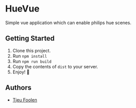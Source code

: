 # HueVue
Simple vue application which can enable philips hue scenes.

## Getting Started
1. Clone this project.
2. Run `npm install`
3. Run `npm run build`
4. Copy the contents of `dist` to your server.
5. Enjoy! :tada:

## Authors
- [Tjeu Foolen](https://github.com/tjeufoolen)